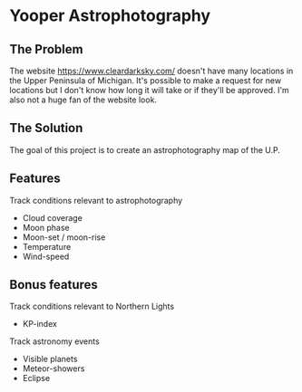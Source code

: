 # Yooper Astrophotography

## The Problem
The website https://www.cleardarksky.com/ doesn't have many locations in the Upper Peninsula of Michigan. It's possible to make a request for new locations but I don't know how long it will take or if they'll be approved. I'm also not a huge fan of the website look.

## The Solution
The goal of this project is to create an astrophotography map of the U.P.

## Features
Track conditions relevant to astrophotography
- Cloud coverage
- Moon phase
- Moon-set / moon-rise
- Temperature
- Wind-speed

## Bonus features
Track conditions relevant to Northern Lights
- KP-index

Track astronomy events
- Visible planets
- Meteor-showers
- Eclipse